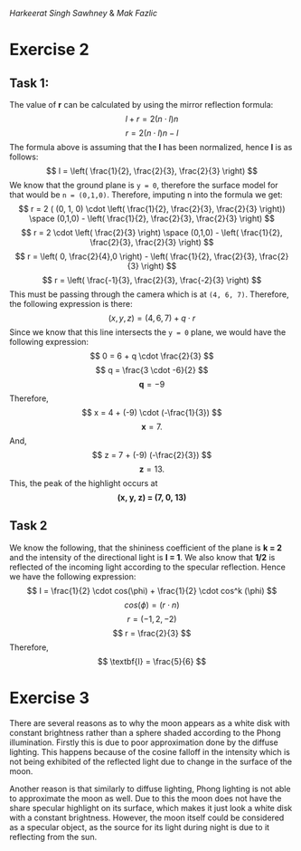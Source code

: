
*Harkeerat Singh Sawhney* & *Mak Fazlic*

# Exercise 2
## Task 1:
The value of **r** can be calculated by using the mirror reflection formula:
$$
l + r = 2 (n \cdot l)n
$$
$$
r = 2 (n \cdot l)n - l
$$
The formula above is assuming that the **l** has been normalized, hence **l** is as follows:
$$
l = \left( \frac{1}{2}, \frac{2}{3}, \frac{2}{3} \right)
$$
We know that the ground plane is `y = 0`, therefore the surface model for that would be `n = (0,1,0)`. Therefore, imputing n into the formula we get:
$$
r = 2 ( (0, 1, 0) \cdot  \left( \frac{1}{2}, \frac{2}{3}, \frac{2}{3} \right)) \space (0,1,0) - \left( \frac{1}{2}, \frac{2}{3}, \frac{2}{3} \right)
$$
$$
r = 2 \cdot \left( \frac{2}{3} \right) \space (0,1,0) - \left( \frac{1}{2}, \frac{2}{3}, \frac{2}{3} \right)
$$
$$
r = \left( 0, \frac{2}{4},0 \right) - \left( \frac{1}{2}, \frac{2}{3}, \frac{2}{3} \right)
$$
$$
r = \left( \frac{-1}{3}, \frac{2}{3}, \frac{-2}{3} \right)
$$
This must be passing through the camera which is at `(4, 6, 7)`. Therefore, the following expression is there:
$$
(x, y, z) = (4, 6, 7) + q \cdot r
$$
Since we know that this line intersects the `y = 0` plane, we would have the following expression:
$$
0 = 6 + q \cdot \frac{2}{3}
$$
$$
q = \frac{3 \cdot -6}{2} 
$$
$$
\textbf{q} = -9
$$
Therefore,
$$
x = 4 + (-9) \cdot (-\frac{1}{3})
$$
$$
\textbf{x} = 7.
$$
And, 
$$
z = 7 + (-9) (-\frac{2}{3})
$$
$$
\textbf{z} = 13.
$$
This, the peak of the highlight occurs at
$$
\textbf{(x, y, z) = (7, 0, 13)}
$$

## Task 2
We know the following, that the shininess coefficient of the plane is **k = 2** and the intensity of the directional light is **I = 1**. We also know that **1/2** is reflected of the incoming light according to the specular reflection. Hence we have the following expression:
$$
I = \frac{1}{2} \cdot cos(\phi) + \frac{1}{2} \cdot cos^k (\phi)
$$
$$
cos(\phi) = (r\cdot n)
$$
$$
r = (-1, 2, -2)
$$
$$
r = \frac{2}{3}
$$
Therefore,
$$
\textbf{I} = \frac{5}{6}
$$

# Exercise 3
There are several reasons as to why the moon appears as a white disk with constant brightness rather than a sphere shaded according to the Phong illumination. Firstly this is due to poor approximation done  by the diffuse lighting. This happens because of the cosine falloff in the intensity which is not being exhibited of the reflected light due to change in the surface of the moon. 

Another reason is that similarly to diffuse lighting, Phong lighting is not able to approximate the moon as well. Due to this the moon does not have the share specular highlight on its surface, which makes it just look a white disk with a constant brightness. However, the moon itself could be considered as a specular object, as the source for its light during night is due to it reflecting from the sun.